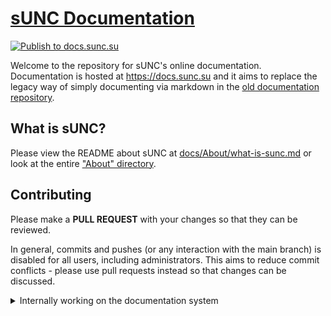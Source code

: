 # [sUNC Documentation](https://docs.sunc.su)

[![Publish to docs.sunc.su](https://github.com/sUNC-Utilities/docs.sunc.su/actions/workflows/publish.yml/badge.svg)](https://github.com/sUNC-Utilities/docs.sunc.su/actions/workflows/publish.yml)

Welcome to the repository for sUNC's online documentation.
Documentation is hosted at <https://docs.sunc.su> and it aims to replace the legacy way of simply documenting via markdown in the [old documentation repository](https://github.com/sUNC-Utilities/Global-Functions-Documentation).

## What is sUNC?
Please view the README about sUNC at [docs/About/what-is-sunc.md](./docs/About/what-is-sunc.md) or look at the entire ["About" directory](./docs/About/).

## Contributing

Please make a **PULL REQUEST** with your changes so that they can be reviewed.

In general, commits and pushes (or any interaction with the main branch) is disabled for all users, including administrators. This aims to reduce commit conflicts - please use pull requests instead so that changes can be discussed.

<details>
<summary>Internally working on the documentation system</summary>


If internally working on the actual documentation **platform** itself (although your changes will be thoroughly reviewed and unfortunately declined), please use a Python Virtual Environment (venv).

```sh
python3 -m venv .venv
```
  
</details>
